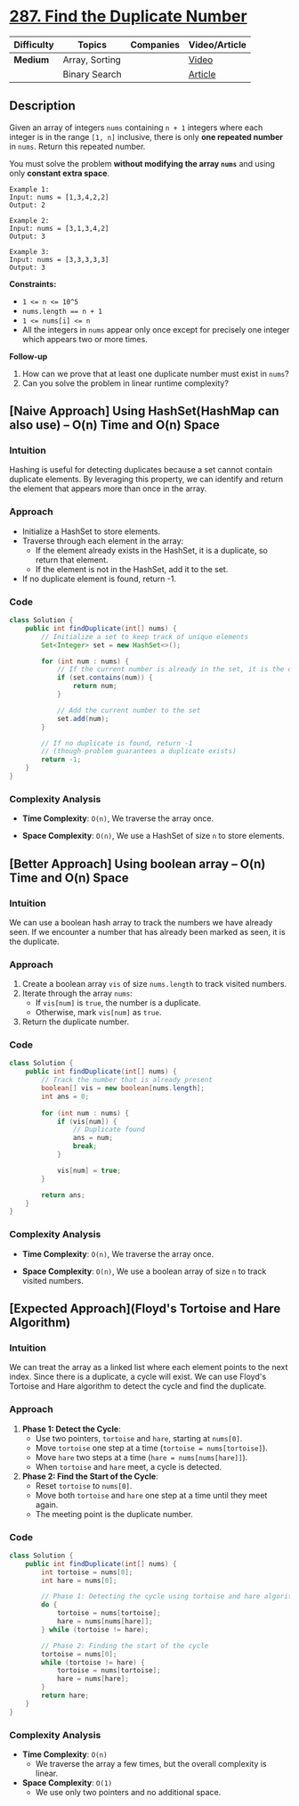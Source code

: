 # [287. Find the Duplicate Number](https://leetcode.com/problems/find-the-duplicate-number/description/)

| Difficulty | Topics           | Companies | Video/Article                                                                                   |
| ---------- | ---------------- | --------- | ----------------------------------------------------------------------------------------------- |
| **Medium** | Array, Sorting   |           | [Video](https://youtu.be/dfIqLxAf-8s?si=5bcdNhYGvZgzIcjm)                                       |
|            | Binary Search    |           | [Article](https://www.geeksforgeeks.org/find-duplicates-in-on-time-and-constant-extra-space/)   |

## Description
Given an array of integers `nums` containing `n + 1` integers where each integer is in the range `[1, n]` inclusive, there is only **one repeated number** in `nums`. Return this repeated number.

You must solve the problem **without modifying the array `nums`** and using only **constant extra space**.

```
Example 1:
Input: nums = [1,3,4,2,2]
Output: 2

Example 2:
Input: nums = [3,1,3,4,2]
Output: 3

Example 3:
Input: nums = [3,3,3,3,3]
Output: 3
```

**Constraints:**

- `1 <= n <= 10^5`
- `nums.length == n + 1`
- `1 <= nums[i] <= n`
- All the integers in `nums` appear only once except for precisely one integer which appears two or more times.

**Follow-up**
1. How can we prove that at least one duplicate number must exist in `nums`?
2. Can you solve the problem in linear runtime complexity?


## [Naive Approach] Using HashSet(HashMap can also use) – O(n) Time and O(n) Space

### Intuition
Hashing is useful for detecting duplicates because a set cannot contain duplicate elements. By leveraging this property, we can identify and return the element that appears more than once in the array.

### Approach

- Initialize a HashSet to store elements.
- Traverse through each element in the array:
  - If the element already exists in the HashSet, it is a duplicate, so return that element.
  - If the element is not in the HashSet, add it to the set.
- If no duplicate element is found, return -1.

### Code
```java
class Solution {
    public int findDuplicate(int[] nums) {
        // Initialize a set to keep track of unique elements
        Set<Integer> set = new HashSet<>();

        for (int num : nums) {
            // If the current number is already in the set, it is the duplicate
            if (set.contains(num)) {
                return num;
            }

            // Add the current number to the set
            set.add(num);
        }

        // If no duplicate is found, return -1 
        // (though problem guarantees a duplicate exists)
        return -1;
    }
}
```

### Complexity Analysis
- **Time Complexity**: `O(n)`, We traverse the array once.
  
- **Space Complexity**: `O(n)`, We use a HashSet of size `n` to store elements.


## [Better Approach] Using boolean array – O(n) Time and O(n) Space

### Intuition
We can use a boolean hash array to track the numbers we have already seen. If we encounter a number that has already been marked as seen, it is the duplicate.

### Approach
1. Create a boolean array `vis` of size `nums.length` to track visited numbers.
2. Iterate through the array `nums`:
   - If `vis[num]` is `true`, the number is a duplicate.
   - Otherwise, mark `vis[num]` as `true`.
3. Return the duplicate number.

### Code
```java
class Solution {
    public int findDuplicate(int[] nums) {
        // Track the number that is already present
        boolean[] vis = new boolean[nums.length];
        int ans = 0;
        
        for (int num : nums) {
            if (vis[num]) { 
                // Duplicate found
                ans = num;
                break;
            }

            vis[num] = true;
        }

        return ans;
    }
}
```
### Complexity Analysis
- **Time Complexity**: `O(n)`, We traverse the array once.
  
- **Space Complexity**: `O(n)`, We use a boolean array of size `n` to track visited numbers.


## [Expected Approach](Floyd's Tortoise and Hare Algorithm)

### Intuition
We can treat the array as a linked list where each element points to the next index. Since there is a duplicate, a cycle will exist. We can use Floyd's Tortoise and Hare algorithm to detect the cycle and find the duplicate.

### Approach
1. **Phase 1: Detect the Cycle**:
   - Use two pointers, `tortoise` and `hare`, starting at `nums[0]`.
   - Move `tortoise` one step at a time (`tortoise = nums[tortoise]`).
   - Move `hare` two steps at a time (`hare = nums[nums[hare]]`).
   - When `tortoise` and `hare` meet, a cycle is detected.
2. **Phase 2: Find the Start of the Cycle**:
   - Reset `tortoise` to `nums[0]`.
   - Move both `tortoise` and `hare` one step at a time until they meet again.
   - The meeting point is the duplicate number.

### Code
```java
class Solution {
    public int findDuplicate(int[] nums) {
        int tortoise = nums[0];
        int hare = nums[0];

        // Phase 1: Detecting the cycle using tortoise and hare algorithm
        do {
            tortoise = nums[tortoise];
            hare = nums[nums[hare]];
        } while (tortoise != hare);

        // Phase 2: Finding the start of the cycle
        tortoise = nums[0];
        while (tortoise != hare) {
            tortoise = nums[tortoise];
            hare = nums[hare];
        }
        return hare;
    }
}
```
### Complexity Analysis
- **Time Complexity**: `O(n)`  
  - We traverse the array a few times, but the overall complexity is linear.
- **Space Complexity**: `O(1)`  
  - We use only two pointers and no additional space.

